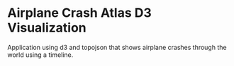 # Airplane Crash Atlas D3 Visualization

Application using d3 and topojson that shows airplane crashes through the world using a timeline.
